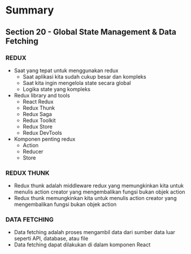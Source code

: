 # Summary

## Section 20 - Global State Management & Data Fetching

### REDUX

- Saat yang tepat untuk menggunakan redux
  - Saat aplikasi kita sudah cukup besar dan kompleks
  - Saat kita ingin mengelola state secara global
  - Logika state yang kompleks
- Redux library and tools
  - React Redux
  - Redux Thunk
  - Redux Saga
  - Redux Toolkit
  - Redux Store
  - Redux DevTools
- Komponen penting redux
  - Action
  - Reducer
  - Store

### REDUX THUNK

- Redux thunk adalah middleware redux yang memungkinkan kita untuk menulis action creator yang mengembalikan fungsi bukan objek action
- Redux thunk memungkinkan kita untuk menulis action creator yang mengembalikan fungsi bukan objek action

### DATA FETCHING

- Data fetching adalah proses mengambil data dari sumber data luar seperti API, database, atau file
- Data fetching dapat dilakukan di dalam komponen React
